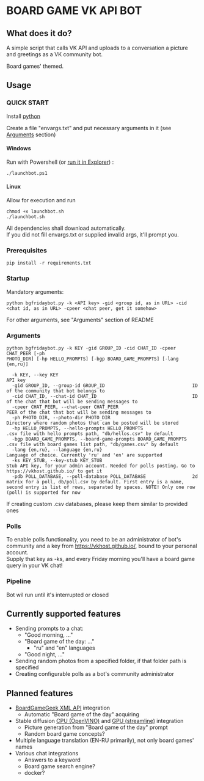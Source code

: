 # BOARD GAME VK API BOT

## What does it do?
A simple script that calls VK API and uploads to a conversation a picture and greetings as a VK community bot.

Board games' themed.

## Usage

### QUICK START
Install [python](https://www.python.org/downloads/)

Create a file "envargs.txt" and put necessary arguments in it (see [Arguments](#arguments) section)

#### Windows 
Run with Powershell (or [run it in Explorer](launchbot.ps1)) :
```
./launchbot.ps1
```
#### Linux
Allow for execution and run
```
chmod +x launchbot.sh
./launchbot.sh
```
All dependencies shall download automatically.     
If you did not fill envargs.txt or supplied invalid args, it'll prompt you.

### Prerequisites 
```
pip install -r requirements.txt
```
### Startup
Mandatory arguments:
```
python bgfridaybot.py -k <API key> -gid <group id, as in URL> -cid <chat id, as in URL> -cpeer <chat peer, get it somehow>
```
For other arguments, see "Arguments" section of README

### Arguments
```
python bgfridaybot.py -k KEY -gid GROUP_ID -cid CHAT_ID -cpeer CHAT_PEER [-ph 
PHOTO_DIR] [-hp HELLO_PROMPTS] [-bgp BOARD_GAME_PROMPTS] [-lang {en,ru}]

  -k KEY, --key KEY                                                 API key
  -gid GROUP_ID, --group-id GROUP_ID                                ID of the community that bot belongs to
  -cid CHAT_ID, --chat-id CHAT_ID                                   ID of the chat that bot will be sending messages to
  -cpeer CHAT_PEER, --chat-peer CHAT_PEER                           PEER of the chat that bot will be sending messages to
  -ph PHOTO_DIR, --photo-dir PHOTO_DIR                              Directory where random photos that can be posted will be stored
  -hp HELLO_PROMPTS, --hello-prompts HELLO_PROMPTS                  .csv file with hello prompts path, "db/hellos.csv" by default
  -bgp BOARD_GAME_PROMPTS, --board-game-prompts BOARD_GAME_PROMPTS  .csv file with board games list path, "db/games.csv" by default
  -lang {en,ru}, --language {en,ru}                                 Language of choice. Currently 'ru' and 'en' are supported
  -ks KEY_STUB, --key-stub KEY_STUB                                 Stub API key, for your admin account. Needed for polls posting. Go to https://vkhost.github.io/ to get it
  -pdb POLL_DATABASE, --poll-database POLL_DATABASE                 2d matrix for a poll, db/poll.csv by default. First entry is a name, second entry is list of rows, separated by spaces. NOTE! Only one row (poll) is supported for now
```

If creating custom .csv databases, please keep them similar to provided ones
### Polls
To enable polls functionality, you need to be an administrator of bot's community and a key from https://vkhost.github.io/, bound to your personal account.  
Supply that key as -ks, and every Friday morning you'll have a board game query in your VK chat!


### Pipeline
Bot wil run until it's interrupted or closed

## Currently supported features
- Sending prompts to a chat:
  - "Good morning, ..."
  - "Board game of the day: ..." 
    - "ru" and "en" languages
  - "Good night, ..."
- Sending random photos from a specified folder, if that folder path is specified
- Creating configurable polls as a bot's community administrator

## Planned features
- [BoardGameGeek XML API](https://boardgamegeek.com/wiki/page/BGG_XML_API#) integration
  - Automatic "Board game of the day" acquiring
- Stable diffusion [CPU (OpenVINO)](https://github.com/bes-dev/stable_diffusion.openvino) and [GPU (streamline)](https://github.com/CompVis/stable-diffusion) integration 
  - Picture generation from "Board game of the day" prompt
  - Random board game concepts?
- Multiple language translation (EN-RU primarily), not only board games' names
- Various chat integrations
  - Answers to a keyword
  - Board game search engine?
  - docker?